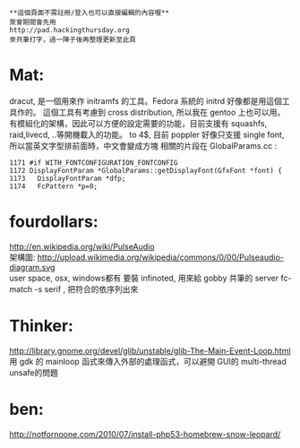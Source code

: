     **這個頁面不需註冊/登入也可以直接編輯的內容喔**
    聚會期間會先用 
    http://pad.hackingthursday.org
    來共筆打字，過一陣子後再整理更新至此頁


# Mat:

dracut, 是一個用來作 initramfs 的工具。Fedora 系統的 initrd 好像都是用這個工具作的。
這個工具有考慮到 cross distribution, 所以我在 gentoo 上也可以用。
有模組化的架構，因此可以方便的設定需要的功能，目前支援有 squashfs, raid,livecd, ..等開機載入的功能。
to 4$, 目前 poppler 好像只支援 single font, 所以當英文字型排前面時，中文會變成方塊
相關的片段在 GlobalParams.cc :

    1171 #if WITH_FONTCONFIGURATION_FONTCONFIG
    1172 DisplayFontParam *GlobalParams::getDisplayFont(GfxFont *font) {                                
    1173   DisplayFontParam *dfp;
    1174   FcPattern *p=0;


# fourdollars:

<http://en.wikipedia.org/wiki/PulseAudio>  
架構圖:
<http://upload.wikimedia.org/wikipedia/commons/0/00/Pulseaudio-diagram.svg>  
user space, 
osx, windows都有
要裝 infinoted, 用來給 gobby 共筆的 server 
fc-match -s serif , 把符合的依序列出來


# Thinker:

<http://library.gnome.org/devel/glib/unstable/glib-The-Main-Event-Loop.html>  
用 gdk 的 mainloop 函式來傳入外部的處理函式，可以避開 GUI的 multi-thread unsafe的問題

# ben:

<http://notfornoone.com/2010/07/install-php53-homebrew-snow-leopard/>  
